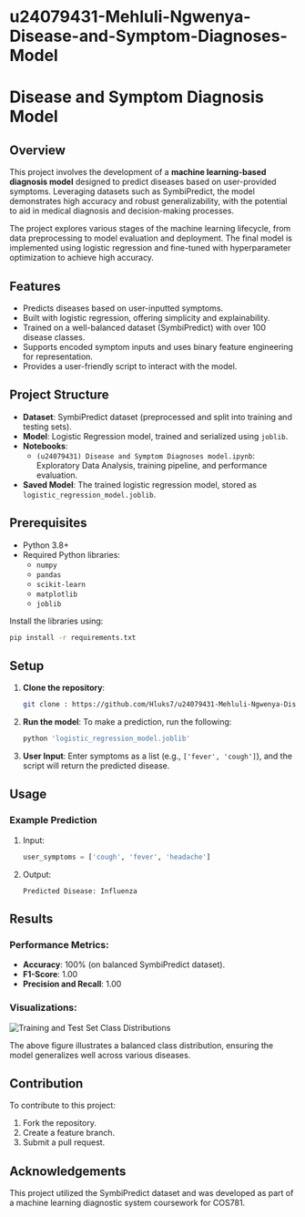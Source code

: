 # u24079431-Mehluli-Ngwenya-Disease-and-Symptom-Diagnoses-Model
# Disease and Symptom Diagnosis Model

## Overview
This project involves the development of a **machine learning-based diagnosis model** designed to predict diseases based on user-provided symptoms. Leveraging datasets such as SymbiPredict, the model demonstrates high accuracy and robust generalizability, with the potential to aid in medical diagnosis and decision-making processes.

The project explores various stages of the machine learning lifecycle, from data preprocessing to model evaluation and deployment. The final model is implemented using logistic regression and fine-tuned with hyperparameter optimization to achieve high accuracy.

## Features
- Predicts diseases based on user-inputted symptoms.
- Built with logistic regression, offering simplicity and explainability.
- Trained on a well-balanced dataset (SymbiPredict) with over 100 disease classes.
- Supports encoded symptom inputs and uses binary feature engineering for representation.
- Provides a user-friendly script to interact with the model.

## Project Structure
- **Dataset**: SymbiPredict dataset (preprocessed and split into training and testing sets).
- **Model**: Logistic Regression model, trained and serialized using `joblib`.
- **Notebooks**:
  - `(u24079431) Disease and Symptom Diagnoses model.ipynb`: Exploratory Data Analysis, training pipeline, and performance evaluation.
- **Saved Model**: The trained logistic regression model, stored as `logistic_regression_model.joblib`.

## Prerequisites
- Python 3.8+
- Required Python libraries:
  - `numpy`
  - `pandas`
  - `scikit-learn`
  - `matplotlib`
  - `joblib`

Install the libraries using:
```bash
pip install -r requirements.txt
```

## Setup
1. **Clone the repository**:
   ```bash
   git clone : https://github.com/Hluks7/u24079431-Mehluli-Ngwenya-Disease-and-Symptom-Diagnoses-Model.git
   
   ```

2. **Run the model**:
   To make a prediction, run the following:
   ```bash
   python 'logistic_regression_model.joblib'
   ```

3. **User Input**:
   Enter symptoms as a list (e.g., `['fever', 'cough']`), and the script will return the predicted disease.


   

## Usage
### Example Prediction
1. Input:
   ```python
   user_symptoms = ['cough', 'fever', 'headache']
   ```
2. Output:
   ```
   Predicted Disease: Influenza
   ```

## Results
### Performance Metrics:
- **Accuracy**: 100% (on balanced SymbiPredict dataset).
- **F1-Score**: 1.00
- **Precision and Recall**: 1.00

### Visualizations:
![Training and Test Set Class Distributions](Data_Distribution.png)

The above figure illustrates a balanced class distribution, ensuring the model generalizes well across various diseases.


## Contribution
To contribute to this project:
1. Fork the repository.
2. Create a feature branch.
3. Submit a pull request.

## Acknowledgements
This project utilized the SymbiPredict dataset and was developed as part of a machine learning diagnostic system coursework for COS781.

